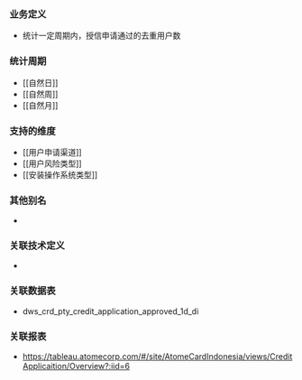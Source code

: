 ### 业务定义

* 统计一定周期内，授信申请通过的去重用户数
### 统计周期

* [[自然日]]
* [[自然周]]
* [[自然月]]
### 支持的维度

* [[用户申请渠道]]
* [[用户风险类型]]
* [[安装操作系统类型]]
### 其他别名

* 
### 关联技术定义

* 
### 关联数据表

* dws_crd_pty_credit_application_approved_1d_di
### 关联报表
* https://tableau.atomecorp.com/#/site/AtomeCardIndonesia/views/CreditApplicaition/Overview?:iid=6
